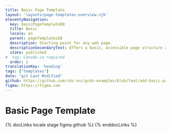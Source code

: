 ```yaml
---
title: Basic Page Template
layout: 'layouts/page-templates-overview.njk'
eleventyNavigation:
  key: basicPageTemplateEN
  title: Basic
  locale: en
  parent: pageTemplatesEN
  description: Starting point for any web page. 
  descriptionSecondaryText: Offers a basic, accessible page structure and hierarchy and includes the elements required for most GC pages.
  state: published
#  tag: Canada.ca required
  order: 1
translationKey: 'heading'
tags: ["templates"]
date: "git Last Modified"
github: https://github.com/cds-snc/gcds-examples/blob/feat/add-basic-page-templates/templates/english/basic-page-template.html
figma: https://figma.com
---
```


# Basic Page Template

{% docLinks locale stage figma github %}
{% enddocLinks %}